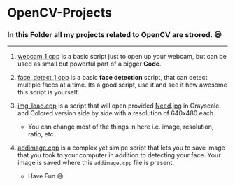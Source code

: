 # OpenCV-Projects

### In this Folder all my projects related to OpenCV are strored. :smiley:
---

1. [webcam_1.cpp](https://github.com/kjamal-hub/scriptex/blob/master/C%2B%2B/OpenCV-Projects/webcam_1.cpp) is a basic script just to open up your webcam, but can be used as small but powerful part of a bigger **Code**.

2. [face_detect_1.cpp](https://github.com/kjamal-hub/scriptex/blob/master/C%2B%2B/OpenCV-Projects/face_detect_1.cpp) is a basic **face detection** script, that can detect multiple faces at a time. Its a good script, use it and see it how awesome this script is yourself.

3. [img_load.cpp](https://github.com/kjamal-hub/scriptex/blob/master/C%2B%2B/OpenCV-Projects/img_load.cpp) is a script that will open provided [Need.jpg](https://github.com/kjamal-hub/scriptex/blob/master/C%2B%2B/OpenCV-Projects/Need.jpg) in Grayscale and Colored version side by side with a resolution of 640x480 each.
	- You can change most of the things in here i.e. image, resolution, ratio, etc.

4. [addimage.cpp](https://github.com/kjamal-hub/scriptex/blob/master/C%2B%2B/OpenCV-Projects/addimage.cpp) is a complex yet simlpe script that lets you to save image that you took to your computer in addition to detecting your face. Your image is saved where this `addimage.cpp` file is present.
 	- Have Fun.:smile:
